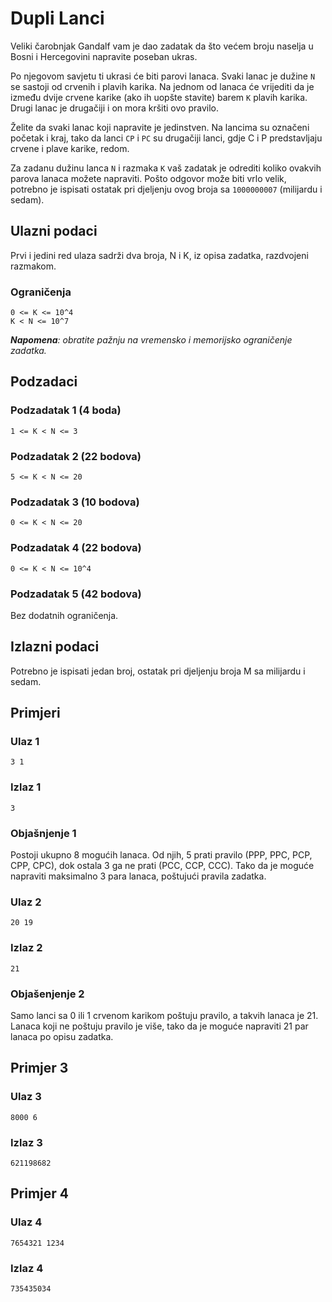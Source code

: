 # Dupli Lanci

Veliki čarobnjak Gandalf vam je dao zadatak da što većem broju naselja u Bosni i Hercegovini napravite poseban ukras.

Po njegovom savjetu ti ukrasi će biti parovi lanaca. Svaki lanac je dužine `N` se sastoji od crvenih i plavih karika. Na jednom od lanaca će vrijediti da je između dvije crvene karike (ako ih uopšte stavite) barem `K` plavih karika. Drugi lanac je drugačiji i on mora kršiti ovo pravilo.

Želite da svaki lanac koji napravite je jedinstven. Na lancima su označeni početak i kraj, tako da lanci `CP` i `PC` su drugačiji lanci, gdje C i P predstavljaju crvene i plave karike, redom.

Za zadanu dužinu lanca `N` i razmaka `K` vaš zadatak je odrediti koliko ovakvih parova lanaca možete napraviti. Pošto odgovor može biti vrlo velik, potrebno je ispisati ostatak pri djeljenju ovog broja sa `1000000007` (milijardu i sedam).

## Ulazni podaci

Prvi i jedini red ulaza sadrži dva broja, N i K, iz opisa zadatka, razdvojeni razmakom.

### Ograničenja
```
0 <= K <= 10^4
K < N <= 10^7
```

***Napomena**: obratite pažnju na vremensko i memorijsko ograničenje zadatka.*

## Podzadaci

### Podzadatak 1 (4 boda)
`1 <= K < N <= 3`

### Podzadatak 2 (22 bodova)
`5 <= K < N <= 20`

### Podzadatak 3 (10 bodova)
`0 <= K < N <= 20`

### Podzadatak 4 (22 bodova)
`0 <= K < N <= 10^4`

### Podzadatak 5 (42 bodova)
Bez dodatnih ograničenja.

## Izlazni podaci

Potrebno je ispisati jedan broj, ostatak pri djeljenju broja M sa milijardu i sedam.

## Primjeri
### Ulaz 1
```
3 1
```
### Izlaz 1
```
3
```
### Objašnjenje 1
Postoji ukupno 8 mogućih lanaca. Od njih, 5 prati pravilo (PPP, PPC, PCP, CPP, CPC), dok ostala 3 ga ne prati (PCC, CCP, CCC). Tako da je moguće napraviti maksimalno 3 para lanaca, poštujući pravila zadatka.

### Ulaz 2
```
20 19
```
### Izlaz 2
```
21
```
### Objašenjenje 2
Samo lanci sa 0 ili 1 crvenom karikom poštuju pravilo, a takvih lanaca je 21. Lanaca koji ne poštuju pravilo je više, tako da je moguće napraviti 21 par lanaca po opisu zadatka.

## Primjer 3
### Ulaz 3
```
8000 6
```
### Izlaz 3
```
621198682
```
## Primjer 4
### Ulaz 4
```
7654321 1234
```
### Izlaz 4
```
735435034
```